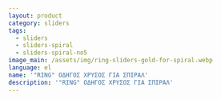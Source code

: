 ```yaml
---
layout: product
category: sliders
tags:
  - sliders
  - sliders-spiral
  - sliders-spiral-no5
image_main: /assets/img/ring-sliders-gold-for-spiral.webp
language: el
name: '"RING" ΟΔΗΓΟΣ ΧΡΥΣΟΣ ΓΙΑ ΣΠΙΡΑΛ'
description: '"RING" ΟΔΗΓΟΣ ΧΡΥΣΟΣ ΓΙΑ ΣΠΙΡΑΛ'
---
```

